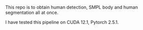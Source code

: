 This repo is to obtain human detection, SMPL body and human segmentation all at once.

I have tested this pipeline on CUDA 12.1, Pytorch 2.5.1.


